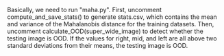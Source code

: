 Basically, we need to run "maha.py".
First, uncomment compute_and_save_stats() to generate stats.csv, which contains the mean and variance of the Mahalanobis distance for the training datasets.
Then, uncomment calculate_OOD(super_wide_image) to detect whether the testing image is OOD.
If the values for right, mid, and left are all above two standard deviations from their means, the testing image is OOD.
